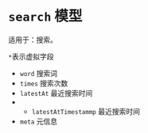 # `search` 模型

适用于：搜索。

`*`表示虚拟字段

- `word` 搜索词
- `times` 搜索次数
- `latestAt` 最近搜索时间
- * `latestAtTimestammp` 最近搜索时间
- `meta` 元信息